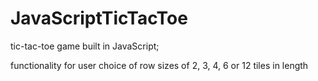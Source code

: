 # JavaScriptTicTacToe

tic-tac-toe game built in JavaScript; 

functionality for user choice of row sizes of 2, 3, 4, 6 or 12 tiles in length

